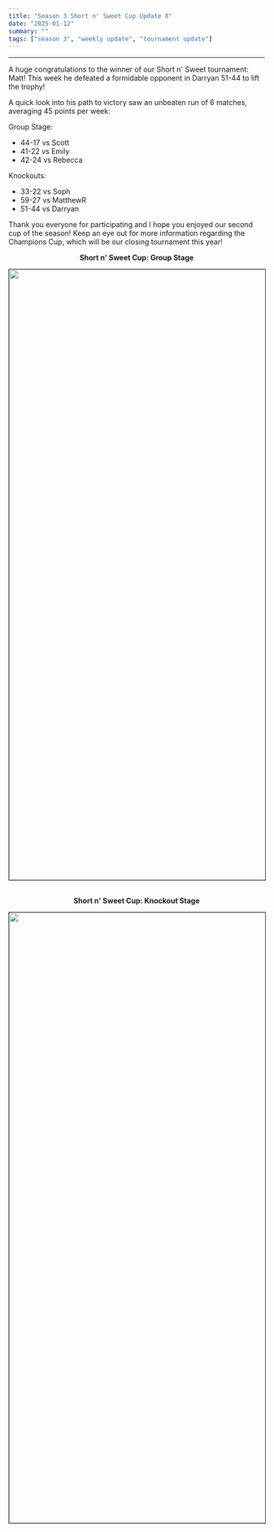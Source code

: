 ```yaml
---
title: "Season 3 Short n' Sweet Cup Update 8"
date: "2025-01-12"
summary: ""
tags: ["season 3", "weekly update", "tournament update"]
---
```


<style>
img {
  display: block;
  margin-left: auto;
  margin-right: auto;
  border: 1px solid;
}
.center-bold {
    text-align: center;
    font-weight: bold;
}
</style>

---

A huge congratulations to the winner of our Short n' Sweet tournament: Matt! This week he defeated a formidable opponent in Darryan 51-44 to lift the trophy!

A quick look into his path to victory saw an unbeaten run of 6 matches, averaging 45 points per week:

Group Stage:

- 44-17 vs Scott
- 41-22 vs Emily
- 42-24 vs Rebecca

Knockouts:

- 33-22 vs Soph
- 59-27 vs MatthewR
- 51-44 vs Darryan

Thank you everyone for participating and I hope you enjoyed our second cup of the season! Keep an eye out for more information regarding the Champions Cup, which will be our closing tournament this year!

<p class="center-bold">Short n' Sweet Cup: Group Stage</p>
<img src="/images/season-3/season-3-wu/21/knockout-stage.png" width="1200vh" height="auto">
<br />

<p class="center-bold">Short n' Sweet Cup: Knockout Stage</p>
<img src="/images/season-3/season-3-wu/21/knockout-stage.png" width="1200vh" height="auto">
<br />

